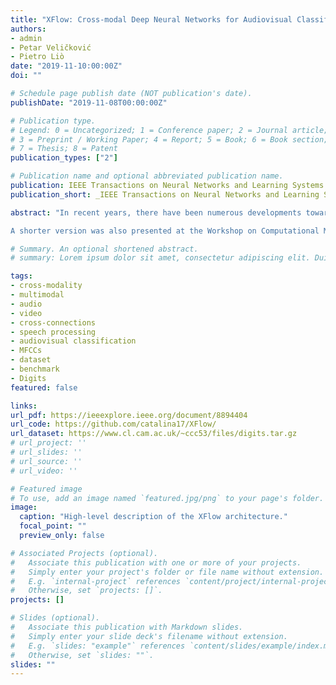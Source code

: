 ```yaml
---
title: "XFlow: Cross-modal Deep Neural Networks for Audiovisual Classification"
authors:
- admin
- Petar Veličković
- Pietro Liò
date: "2019-11-10:00:00Z"
doi: ""

# Schedule page publish date (NOT publication's date).
publishDate: "2019-11-08T00:00:00Z"

# Publication type.
# Legend: 0 = Uncategorized; 1 = Conference paper; 2 = Journal article;
# 3 = Preprint / Working Paper; 4 = Report; 5 = Book; 6 = Book section;
# 7 = Thesis; 8 = Patent
publication_types: ["2"]

# Publication name and optional abbreviated publication name.
publication: IEEE Transactions on Neural Networks and Learning Systems 2019
publication_short: _IEEE Transactions on Neural Networks and Learning Systems 2019_

abstract: "In recent years, there have been numerous developments towards solving multimodal tasks, aiming to learn a stronger representation than through a single modality. Certain aspects of the data can be particularly useful in this case - for example, correlations in the space or time domain across modalities - but should be wisely exploited in order to benefit from their full predictive potential. We propose two deep learning architectures with multimodal cross-connections that allow for dataflow between several feature extractors (XFlow). Our models derive more interpretable features and achieve better performances than models which do not exchange representations, usefully exploiting correlations between audio and visual data, which have a different dimensionality and are nontrivially exchangeable. Our work improves on existing multimodal deep learning algorithms in two essential ways: (1) it presents a novel method for performing cross-modality (before features are learned from individual modalities) and (2) extends the previously proposed cross-connections which only transfer information between streams that process compatible data. Illustrating some of the representations learned by the connections, we analyse their contribution to the increase in discrimination ability and reveal their compatibility with a lip-reading network intermediate representation. We provide the research community with Digits, a new dataset consisting of three data types extracted from videos of people saying the digits 0-9. Results show that both cross-modal architectures outperform their baselines (by up to 11.5%) when evaluated on the AVletters, CUAVE and Digits datasets, achieving state-of-the-art results.

A shorter version was also presented at the Workshop on Computational Models for Crossmodal Learning (CMCML) at The 7th Joint IEEE International Conference on Development and Learning and on Epigenetic Robotics (IEEE ICDL-EPIROB 2017) and at the ARM Research Summit 2017."

# Summary. An optional shortened abstract.
# summary: Lorem ipsum dolor sit amet, consectetur adipiscing elit. Duis posuere tellus ac convallis placerat. Proin tincidunt magna sed ex sollicitudin condimentum.

tags:
- cross-modality
- multimodal
- audio
- video
- cross-connections
- speech processing
- audiovisual classification
- MFCCs
- dataset
- benchmark
- Digits
featured: false

links:
url_pdf: https://ieeexplore.ieee.org/document/8894404
url_code: https://github.com/catalina17/XFlow/
url_dataset: https://www.cl.cam.ac.uk/~ccc53/files/digits.tar.gz
# url_project: ''
# url_slides: ''
# url_source: ''
# url_video: ''

# Featured image
# To use, add an image named `featured.jpg/png` to your page's folder.
image:
  caption: "High-level description of the XFlow architecture."
  focal_point: ""
  preview_only: false

# Associated Projects (optional).
#   Associate this publication with one or more of your projects.
#   Simply enter your project's folder or file name without extension.
#   E.g. `internal-project` references `content/project/internal-project/index.md`.
#   Otherwise, set `projects: []`.
projects: []

# Slides (optional).
#   Associate this publication with Markdown slides.
#   Simply enter your slide deck's filename without extension.
#   E.g. `slides: "example"` references `content/slides/example/index.md`.
#   Otherwise, set `slides: ""`.
slides: ""
---
```

